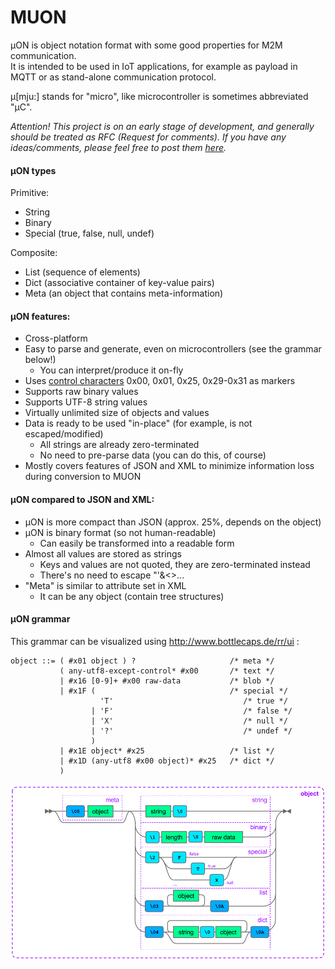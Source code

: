 # MUON
µON is object notation format with some good properties for M2M communication.  
It is intended to be used in IoT applications, for example as payload in MQTT or as stand-alone communication protocol.

µ[mju:] stands for "micro", like microcontroller is sometimes abbreviated "µC".

*Attention! This project is on an early stage of development,  and generally should be treated as RFC  (Request for comments).  If you have any ideas/comments, please feel free to post them [here](https://github.com/vshymanskyy/MUON/issues/1).*

#### µON types
Primitive:
* String
* Binary
* Special (true, false, null, undef)

Composite:
* List (sequence of elements)
* Dict (associative container of key-value pairs)
* Meta (an object that contains meta-information)

#### µON features:
* Cross-platform
* Easy to parse and generate, even on microcontrollers (see the grammar below!)
  * You can interpret/produce it on-fly
* Uses [control characters](http://en.wikipedia.org/wiki/Control_character) 0x00, 0x01, 0x25, 0x29-0x31 as markers
* Supports raw binary values
* Supports UTF-8 string values
* Virtually unlimited size of objects and values
* Data is ready to be used "in-place" (for example, is not escaped/modified)
  * All strings are already zero-terminated
  * No need to pre-parse data (you can do this, of course)
* Mostly covers features of JSON and XML to minimize information loss during conversion to MUON

#### µON compared to JSON and XML:
* µON is more compact than JSON (approx. 25%, depends on the object)
* µON is binary format (so not human-readable)
  * Can easily be transformed into a readable form
* Almost all values are stored as strings
  * Keys and values are not quoted, they are zero-terminated instead
  * There's no need to escape "'&<>...
* "Meta" is similar to attribute set in XML
  * It can be any object (contain tree structures)

#### µON grammar
This grammar can be visualized using http://www.bottlecaps.de/rr/ui :

```
object ::= ( #x01 object ) ?                     /* meta */
           ( any-utf8-except-control* #x00       /* text */
           | #x16 [0-9]+ #x00 raw-data           /* blob */
           | #x1F (                              /* special */
                    'T'                             /* true */
                  | 'F'                             /* false */
                  | 'X'                             /* null */
                  | '?'                             /* undef */
                  )
           | #x1E object* #x25                   /* list */
           | #x1D (any-utf8 #x00 object)* #x25   /* dict */
           )
```

![alt tag](docs/object.png?raw=true)


